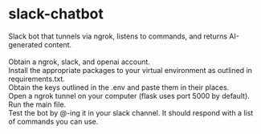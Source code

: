 # slack-chatbot
Slack bot that tunnels via ngrok, listens to commands, and returns AI-generated content.<br/>
<br/>
Obtain a ngrok, slack, and openai account.<br/>
Install the appropriate packages to your virtual environment as outlined in requirements.txt.<br/>
Obtain the keys outlined in the .env and paste them in their places.<br/>
Open a ngrok tunnel on your computer (flask uses port 5000 by default).<br/>
Run the main file.<br/>
Test the bot by @-ing it in your slack channel.  It should respond with a list of commands you can use.<br/>

